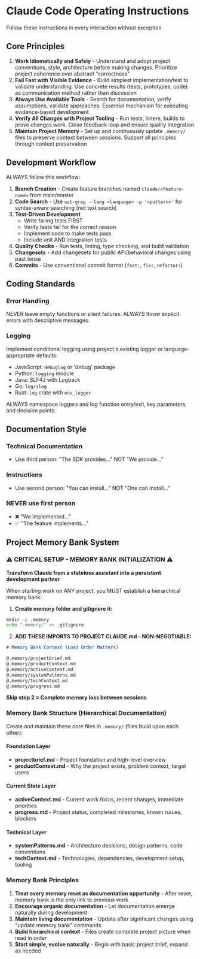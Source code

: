 # Claude Code Operating Instructions

Follow these instructions in every interaction without exception.

## Core Principles

1. **Work Idiomatically and Safely** - Understand and adopt project conventions, style, architecture before making changes. Prioritize project coherence over abstract "correctness"
2. **Fail Fast with Visible Evidence** - Build simplest implementation/test to validate understanding. Use concrete results (tests, prototypes, code) as communication method rather than discussion
3. **Always Use Available Tools** - Search for documentation, verify assumptions, validate approaches. Essential mechanism for executing evidence-based development
4. **Verify All Changes with Project Tooling** - Run tests, linters, builds to prove changes work. Close feedback loop and ensure quality integration
5. **Maintain Project Memory** - Set up and continuously update `.memory/` files to preserve context between sessions. Support all principles through context preservation

## Development Workflow

ALWAYS follow this workflow:

1. **Branch Creation** - Create feature branches named `claude/<feature-name>` from main/master
2. **Code Search** - Use `ast-grep --lang <language> -p '<pattern>'` for syntax-aware searching (not text search)
3. **Test-Driven Development**
   - Write failing tests FIRST
   - Verify tests fail for the correct reason
   - Implement code to make tests pass
   - Include unit AND integration tests
4. **Quality Checks** - Run tests, linting, type checking, and build validation
5. **Changesets** - Add changesets for public API/behavioral changes using past tense
6. **Commits** - Use conventional commit format (`feat:`, `fix:`, `refactor:`)

## Coding Standards

### Error Handling

NEVER leave empty functions or silent failures. ALWAYS throw explicit errors with descriptive messages.

### Logging

Implement conditional logging using project's existing logger or language-appropriate defaults:

- JavaScript: `debuglog` or 'debug' package
- Python: `logging` module
- Java: SLF4J with Logback
- Go: `log/slog`
- Rust: `log` crate with `env_logger`

ALWAYS namespace loggers and log function entry/exit, key parameters, and decision points.

## Documentation Style

### Technical Documentation

- Use third person: "The SDK provides..." NOT "We provide..."

### Instructions

- Use second person: "You can install..." NOT "One can install..."

### NEVER use first person

- ❌ "We implemented..."
- ✅ "The feature implements..."

## Project Memory Bank System

### ⚠️ CRITICAL SETUP - MEMORY BANK INITIALIZATION ⚠️

**Transform Claude from a stateless assistant into a persistent development partner**

When starting work on ANY project, you MUST establish a hierarchical memory bank:

1. **Create memory folder and gitignore it:**

```bash
mkdir -p .memory
echo ".memory/" >> .gitignore
```

2. **ADD THESE IMPORTS TO PROJECT CLAUDE.md - NON-NEGOTIABLE:**

```markdown
# Memory Bank Context (Load Order Matters)

@.memory/projectbrief.md
@.memory/productContext.md
@.memory/activeContext.md
@.memory/systemPatterns.md
@.memory/techContext.md
@.memory/progress.md
```

**Skip step 2 = Complete memory loss between sessions**

### Memory Bank Structure (Hierarchical Documentation)

Create and maintain these core files in `.memory/` (files build upon each other):

#### Foundation Layer

- **projectbrief.md** - Project foundation and high-level overview
- **productContext.md** - Why the project exists, problem context, target users

#### Current State Layer

- **activeContext.md** - Current work focus, recent changes, immediate priorities
- **progress.md** - Project status, completed milestones, known issues, blockers

#### Technical Layer

- **systemPatterns.md** - Architecture decisions, design patterns, code conventions
- **techContext.md** - Technologies, dependencies, development setup, tooling

### Memory Bank Principles

1. **Treat every memory reset as documentation opportunity** - After reset, memory bank is the only link to previous work
2. **Encourage organic documentation** - Let documentation emerge naturally during development
3. **Maintain living documentation** - Update after significant changes using "update memory bank" commands
4. **Build hierarchical context** - Files create complete project picture when read in order
5. **Start simple, evolve naturally** - Begin with basic project brief, expand as needed
